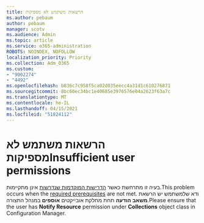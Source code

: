 ```yaml
---
title: הרשאות משתמש לא מספיקות
ms.author: pebaum
author: pebaum
manager: scotv
ms.audience: Admin
ms.topic: article
ms.service: o365-administration
ROBOTS: NOINDEX, NOFOLLOW
localization_priority: Priority
ms.collection: Adm_O365
ms.custom:
- "9002274"
- "4492"
ms.openlocfilehash: b036c7c958f5ca02d035eecc4a31d1c610276871
ms.sourcegitcommit: 8bc60ec34bc1e40685e3976576e04a2623f63a7c
ms.translationtype: MT
ms.contentlocale: he-IL
ms.lasthandoff: 04/15/2021
ms.locfileid: "51824112"
---
```

# <a name="insufficient-user-permissions"></a><span data-ttu-id="d277e-102">הרשאות משתמש לא מספיקות</span><span class="sxs-lookup"><span data-stu-id="d277e-102">Insufficient user permissions</span></span>

<span data-ttu-id="d277e-103">בעיה זו מתרחשת כאשר [הדרישות המוקדמות שנדרשות](https://docs.microsoft.com/configmgr/tenant-attach/device-sync-actions#prerequisites) אינן מתקיימות.</span><span class="sxs-lookup"><span data-stu-id="d277e-103">This problem occurs when the [required prerequisites](https://docs.microsoft.com/configmgr/tenant-attach/device-sync-actions#prerequisites) are not met.</span></span> <span data-ttu-id="d277e-104">ודא שלמשתמש יש הרשאת **משאב הודעה** תחת מחלקת אובייקטים **אוספים** במנהל התצורה.</span><span class="sxs-lookup"><span data-stu-id="d277e-104">Please ensure that the user has **Notify Resource** permission under **Collections** object class in Configuration Manager.</span></span>
